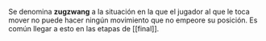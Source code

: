 Se denomina **zugzwang** a la situación en la que el jugador al que le toca mover no puede hacer ningún movimiento que no empeore su posición. Es común llegar a esto en las etapas de [[final]].